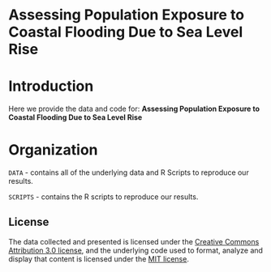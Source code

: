 # Assessing Population Exposure to Coastal Flooding Due to Sea Level Rise

# Introduction
Here we provide the data and code for:  **Assessing Population Exposure to Coastal Flooding Due to Sea Level Rise**

# Organization
`DATA` - contains all of the underlying data and R Scripts to reproduce our results.

`SCRIPTS` - contains the R scripts to reproduce our results.

## License
The data collected and presented is licensed under the [Creative Commons Attribution 3.0 license](http://creativecommons.org/licenses/by/3.0/us/deed.en_US), and the underlying code used to format, analyze and display that content is licensed under the [MIT license](http://opensource.org/licenses/mit-license.php).

